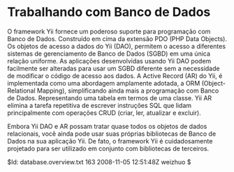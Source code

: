 ﻿Trabalhando com Banco de Dados
==============================

O framework Yii fornece um poderoso suporte para programação com Banco de Dados. 
Construído em cima da extensão PDO (PHP Data Objects). Os objetos de 
acesso a dados do Yii (DAO), permitem o acesso a diferentes sistemas 
de gerenciamento de  Banco de Dados (SGBD) em uma única relação uniforme. As 
aplicações desenvolvidas usando Yii DAO podem facilmente ser alteradas 
para usar um SGBD diferente sem a necessidade de modificar o código de 
acesso aos dados. A Active Record (AR) do Yii, é implementada como uma 
abordagem  amplamente adotada, a ORM (Object-Relational Mapping), 
simplificando ainda mais a programação com Banco de Dados. Representando 
uma tabela em termos de uma classe. Yii AR elimina a tarefa repetitiva de 
escrever instruções SQL que lidam principalmente com operações 
CRUD (criar, ler, atualizar e excluir). 

Embora Yii DAO e AR possam tratar quase todos os objetos de dados relacionais,
você ainda pode usar suas próprias bibliotecas de Banco de Dados na sua aplicação Yii. 
De fato, o framework Yii é cuidadosamente projetado para ser utilizado em conjunto 
com bibliotecas de terceiros.

<div class="revision">$Id: database.overview.txt 163 2008-11-05 12:51:48Z weizhuo $</div>